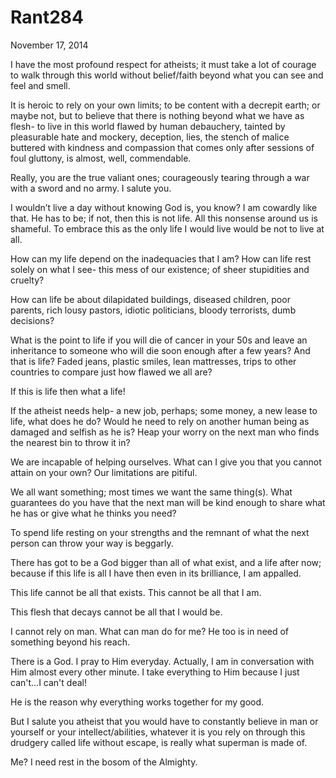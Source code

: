 # Rant284


November 17, 2014

I have the most profound respect for atheists; it must take a lot of courage to walk through this world without belief/faith beyond what you can see and feel and smell. 

It is heroic to rely on your own limits; to be content with a decrepit earth; or maybe not, but to believe that there is nothing beyond what we have as flesh- to live in this world flawed by human debauchery, tainted by pleasurable hate and mockery, deception, lies, the stench of malice buttered with kindness and compassion that comes only after sessions of foul gluttony, is almost, well, commendable. 

Really, you are the true valiant ones; courageously tearing through a war with a sword and no army. I salute you.

I wouldn’t live a day without knowing God is, you know? I am cowardly like that. He has to be; if not, then this is not life. All this nonsense around us is shameful. To embrace this as the only life I would live would be not to live at all.

How can my life depend on the inadequacies that I am? How can life rest solely on what I see- this mess of our existence; of sheer stupidities and cruelty?

How can life be about dilapidated buildings, diseased children, poor parents, rich lousy pastors, idiotic politicians, bloody terrorists, dumb decisions?

What is the point to life if you will die of cancer in your 50s and leave an inheritance to someone who will die soon enough after a few years? And that is life? Faded jeans, plastic smiles, lean mattresses, trips to other countries to compare just how flawed we all are?

If this is life then what a life!

If the atheist needs help- a new job, perhaps; some money, a new lease to life, what does he do? Would he need to rely on another human being as damaged and selfish as he is? Heap your worry on the next man who finds the nearest bin to throw it in?

We are incapable of helping ourselves. What can I give you that you cannot attain on your own? Our limitations are pitiful.

We all want something; most times we want the same thing(s). What guarantees do you have that the next man will be kind enough to share what he has or give what he thinks you need?

To spend life resting on your strengths and the remnant of what the next person can throw your way is beggarly.

There has got to be a God bigger than all of what exist, and a life after now; because if this life is all I have then even in its brilliance, I am appalled.

This life cannot be all that exists. This cannot be all that I am.

This flesh that decays cannot be all that I would be. 

I cannot rely on man. What can man do for me? He too is in need of something beyond his reach.

There is a God. I pray to Him everyday. Actually, I am in conversation with Him almost every other minute. I take everything to Him because I just can't...I can't deal! 

He is the reason why everything works together for my good.

But I salute you atheist that you would have to constantly believe in man or yourself or your intellect/abilities, whatever it is you rely on through this drudgery called life without escape, is really what superman is made of.

Me? I need rest in the bosom of the Almighty.